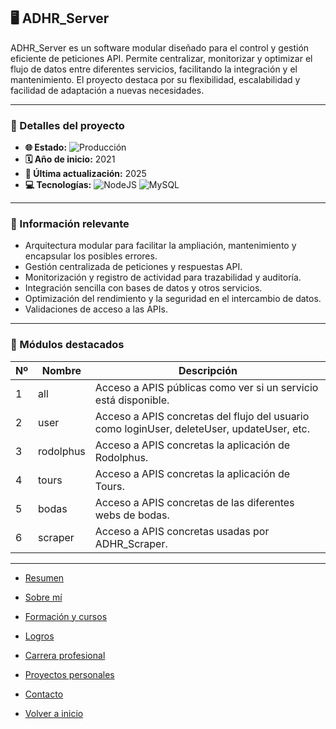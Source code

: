 ## 🖥️ ADHR_Server

ADHR_Server es un software modular diseñado para el control y gestión eficiente de peticiones API.
Permite centralizar, monitorizar y optimizar el flujo de datos entre diferentes servicios, facilitando la integración y el mantenimiento.
El proyecto destaca por su flexibilidad, escalabilidad y facilidad de adaptación a nuevas necesidades.

---

### 📝 Detalles del proyecto

- **🌐 Estado:** ![Producción](https://img.shields.io/badge/Producción-blue)
- **🗓️ Año de inicio:** 2021
- **🔄 Última actualización:** 2025
- **💻 Tecnologías:** ![NodeJS](https://img.shields.io/badge/Node.js-339933?logo=node.js&logoColor=white) ![MySQL](https://img.shields.io/badge/MySQL-4479A1?logo=mysql&logoColor=white)

---

### 📌 Información relevante

- Arquitectura modular para facilitar la ampliación, mantenimiento y encapsular los posibles errores.
- Gestión centralizada de peticiones y respuestas API.
- Monitorización y registro de actividad para trazabilidad y auditoría.
- Integración sencilla con bases de datos y otros servicios.
- Optimización del rendimiento y la seguridad en el intercambio de datos.
- Validaciones de acceso a las APIs.

---

### 🧩 Módulos destacados
| Nº  | Nombre       | Descripción                                                                                 |
| --- | ------------ | ------------------------------------------------------------------------------------------- |
| 1   | all          | Acceso a APIS públicas como ver si un servicio está disponible.                             |
| 2   | user         | Acceso a APIS concretas del flujo del usuario como loginUser, deleteUser, updateUser, etc.  |
| 3   | rodolphus    | Acceso a APIS concretas la aplicación de Rodolphus.                                         |
| 4   | tours        | Acceso a APIS concretas la aplicación de Tours.                                             |
| 5   | bodas        | Acceso a APIS concretas de las diferentes webs de bodas.                                    |
| 6   | scraper      | Acceso a APIS concretas usadas por ADHR_Scraper.                                            |

---

- [Resumen](../summary.md)
- [Sobre mí](../about.md)
- [Formación y cursos](../training.md)
- [Logros](../archivements.md)
- [Carrera profesional](../professionalCareer.md)
- [Proyectos personales](../personalProjects.md)
- [Contacto](../contact.md)

- [Volver a inicio](/README.md)